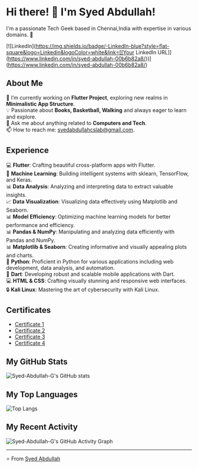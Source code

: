 <!-- Title -->
# Hi there! 👋 I'm Syed Abdullah!

<!-- Introduction -->
I'm a passionate Tech Geek based in Chennai,India with expertise in various domains. 🚀

<!-- Social Media Badges -->
[![LinkedIn](https://img.shields.io/badge/-LinkedIn-blue?style=flat-square&logo=Linkedin&logoColor=white&link=[[Your LinkedIn URL]](https://www.linkedin.com/in/syed-abdullah-00b6b82a8/))](https://www.linkedin.com/in/syed-abdullah-00b6b82a8/)

<!-- About Me -->
## About Me

🔭 I’m currently working on **Flutter Project**, exploring new realms in **Minimalistic App Structure**.  
💡 Passionate about **Books, Basketball, Walking** and always eager to learn and explore.  
💬 Ask me about anything related to **Computers and Tech**.  
📫 How to reach me: syedabdullahcslab@gmail.com.  

<!-- Experience -->
## Experience

💻 **Flutter**: Crafting beautiful cross-platform apps with Flutter.  
🤖 **Machine Learning**: Building intelligent systems with sklearn, TensorFlow, and Keras.  
📊 **Data Analysis**: Analyzing and interpreting data to extract valuable insights.  
📈 **Data Visualization**: Visualizing data effectively using Matplotlib and Seaborn.  
📊 **Model Efficiency**: Optimizing machine learning models for better performance and efficiency.  
📊 **Pandas & NumPy**: Manipulating and analyzing data efficiently with Pandas and NumPy.  
📊 **Matplotlib & Seaborn**: Creating informative and visually appealing plots and charts.  
🐍 **Python**: Proficient in Python for various applications including web development, data analysis, and automation.  
🎯 **Dart**: Developing robust and scalable mobile applications with Dart.  
💻 **HTML & CSS**: Crafting visually stunning and responsive web interfaces.  
🔒 **Kali Linux**: Mastering the art of cybersecurity with Kali Linux.  

<!-- Certificates -->
## Certificates

- [Certificate 1](https://www.freecodecamp.org/certification/Syed_Abdullah/data-analysis-with-python-v7)
- [Certificate 2](https://www.udemy.com/certificate/UC-abfbbe35-4958-4c13-a98b-9ab3ddf4a10c/)
- [Certificate 3](https://www.udemy.com/certificate/UC-974c5f5c-bc7a-4755-888b-9edf3cb99f9d/)
- [Certificate 4](https://www.hackerrank.com/certificates/2799160f7c83)

<!-- Stats -->
## My GitHub Stats

![Syed-Abdullah-G's GitHub stats](https://github-readme-stats.vercel.app/api?username=Syed-Abdullah-G&show_icons=true&theme=radical)

<!-- Top Languages -->
## My Top Languages

![Top Langs](https://github-readme-stats.vercel.app/api/top-langs/?username=Syed-Abdullah-G&layout=compact&theme=radical)

<!-- Recent Activity -->
## My Recent Activity

![Syed-Abdullah-G's GitHub Activity Graph](https://activity-graph.herokuapp.com/graph?username=Syed-Abdullah-G&theme=redical)

<!-- Footer -->
---
⭐️ From [Syed Abdullah](https://github.com/Syed-Abdullah-G)
